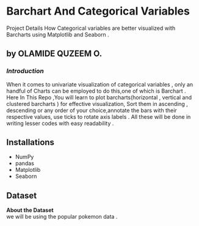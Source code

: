 # Barchart And Categorical Variables
Project Details How Categorical variables are better visualized with Barcharts using Matplotlib and Seaborn .
## by OLAMIDE QUZEEM O.

### *Introduction* 
When it comes to univariate visualization of categorical variables , only an handful of Charts can be employed to  do this,one of which is Barchart .
<br> 
Here In This Repo ,You will learn to plot barcharts(horizontal , vertical and clustered  barcharts ) for effective visualization, Sort them in ascending , descending or any order of your choice,annotate  the bars with their respective values, use ticks to rotate axis labels . All these will be done in writing lesser codes with easy readability .   

<h2>Installations</h2>
<ul>
<li>NumPy</li>
<li>pandas</li>
<li>Matplotlib</li>
<li>Seaborn</li>
</ul>

## Dataset
**About the Dataset** <br>
we will be using the popular pokemon data .









